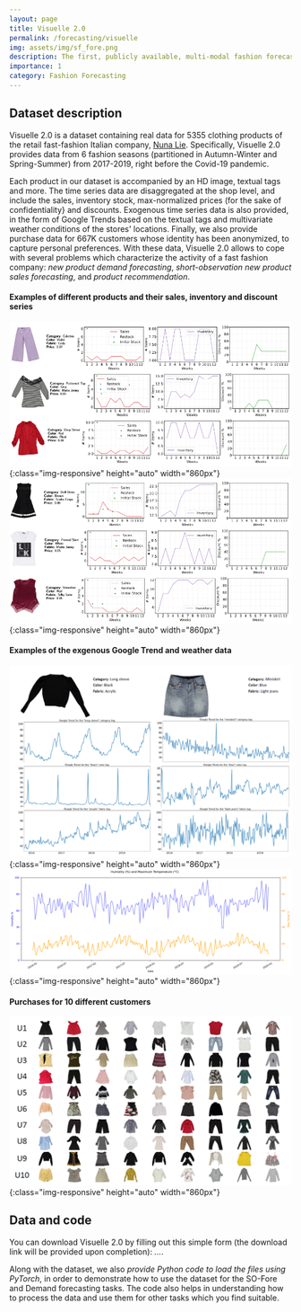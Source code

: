 ```yaml
---
layout: page
title: Visuelle 2.0
permalink: /forecasting/visuelle
img: assets/img/sf_fore.png
description: The first, publicly available, multi-modal fashion forecasting dataset based on real-world data. 
importance: 1
category: Fashion Forecasting
---
```


## Dataset description
Visuelle 2.0 is a dataset containing real data for 5355 clothing products of  the retail fast-fashion Italian company, [Nuna Lie](https://www.nunalie.it/en/). Specifically, Visuelle 2.0 provides data from 6 fashion seasons (partitioned in Autumn-Winter and Spring-Summer) from 2017-2019, right before the Covid-19 pandemic. 

Each product in our dataset is accompanied by an HD image, textual tags and more. The time series data are disaggregated at the shop level, and include the sales, inventory stock, max-normalized prices (for the sake of confidentiality} and discounts. Exogenous time series data is also provided, in the form of Google Trends based on the textual tags and multivariate weather conditions of the stores' locations. Finally, we also provide purchase data for 667K customers whose identity has been anonymized, to capture personal preferences. With these data, Visuelle 2.0 allows to cope with several problems which characterize the activity of a fast fashion company: *new product demand forecasting*, *short-observation new product sales forecasting*, and *product recommendation*.

#### Examples of different products and their sales, inventory and discount series
![Examples of different products and their data](/assets/img/vis2/ex2.png "Examples of different products and their data"){:class="img-responsive" height="auto" width="860px"}
![](/assets/img/vis2/ex1.png){:class="img-responsive" height="auto" width="860px"}

#### Examples of the exgenous Google Trend and weather data
![Example of the exogenous Google Trend data](/assets/img/vis2/gtrends.png "Example of the exogenous Google Trend data"){:class="img-responsive" height="auto" width="860px"}
![Extract of the exogenous weather data](/assets/img/vis2/weather.png "Extract of the exogenous weather data"){:class="img-responsive" height="auto" width="860px"}

#### Purchases for 10 different customers
![Purchases for 10 different customers](/assets/img/vis2/customer_purchases.png "Purchases for 10 different customers"){:class="img-responsive" height="auto" width="860px"}


## Data and code
You can download Visuelle 2.0 by filling out this simple form (the download link will be provided upon completion): *...*. 

Along with the dataset, we also *provide Python code to load the files using PyTorch*, in order to demonstrate how to use the dataset for the SO-Fore and Demand forecasting tasks. The code also helps in understanding how to process the data and use them for other tasks which you find suitable.



